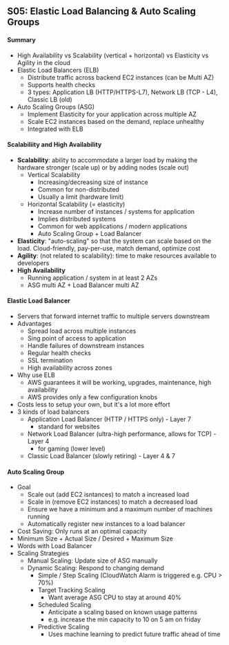 ## S05: Elastic Load Balancing & Auto Scaling Groups

#### Summary

- High Availability vs Scalability (vertical + horizontal) vs Elasticity vs Agility in the cloud
- Elastic Load Balancers (ELB)
  - Distribute traffic across backend EC2 instances (can be Multi AZ)
  - Supports health checks
  - 3 types: Application LB (HTTP/HTTPS-L7), Network LB (TCP - L4), Classic LB (old)
- Auto Scaling Groups (ASG)
  - Implement Elasticity for your application across multiple AZ
  - Scale EC2 instances based on the demand, replace unhealthy
  - Integrated with ELB

#### Scalabiliity and High Availability

- **Scalability**: ability to accommodate a larger load by making the hardware stronger (scale up) or by adding nodes (scale out)
  - Vertical Scalability
    - Increasing/decreasing size of instance
    - Common for non-distributed
    - Usually a limit (hardware limit)
  - Horizontal Scalability (= elasticity)
    - Increase number of instances / systems for application
    - Implies distributed systems
    - Common for web applications / modern applications
    - Auto Scaling Group + Load Balancer
- **Elasticity**: "auto-scaling" so that the system can scale based on the load. Cloud-friendly, pay-per-use, match demand, optimize cost
- **Agility**: (not related to scalability): time to make resources available to developers
- **High Availability**
  - Running application / system in at least 2 AZs
  - ASG multi AZ + Load Balancer multi AZ



#### Elastic Load Balancer

- Servers that forward internet traffic to multiple servers downstream
- Advantages
  - Spread load across multiple instances
  - Sing point of access to application
  - Handle failures of downstream instances
  - Regular health checks
  - SSL termination
  - High availability across zones
- Why use ELB
  - AWS guarantees it will be working, upgrades, maintenance, high availability
  - AWS provides only a few configuration knobs
- Costs less to setup your own, but it's a lot more effort
- 3 kinds of load balancers
  - Application Load Balancer (HTTP / HTTPS only) - Layer 7
    - standard for websites
  - Network Load Balancer (ultra-high performance, allows for TCP) - Layer 4
    - for gaming (lower level)
  - Classic Load Balancer (slowly retiring) - Layer 4 & 7



#### Auto Scaling Group

- Goal
  - Scale out (add EC2 isntances) to match a increased load
  - Scale in (remove EC2 instances) to match a decreased load
  - Ensure we have a minimum and a maximum number of machines running
  - Automatically register new instances to a load balancer
- Cost Saving: Only runs at an optimal capacity
- Minimum Size + Actual Size / Desired + Maximum Size
- Words with Load Balancer
- Scaling Strategies
  - Manual Scaling: Update size of ASG manually
  - Dynamic Scaling: Respond to changing demand
    - Simple / Step Scaling (CloudWatch Alarm is triggered e.g. CPU > 70%)
    - Target Tracking Scaling
      - Want average ASG CPU to stay at around 40%
    - Scheduled Scaling
      - Anticipate a scaling based on known usage patterns
      - e.g. increase the min capacity to 10 on 5 am on friday
    - Predictive Scaling
      - Uses machine learning to predict future traffic ahead of time
